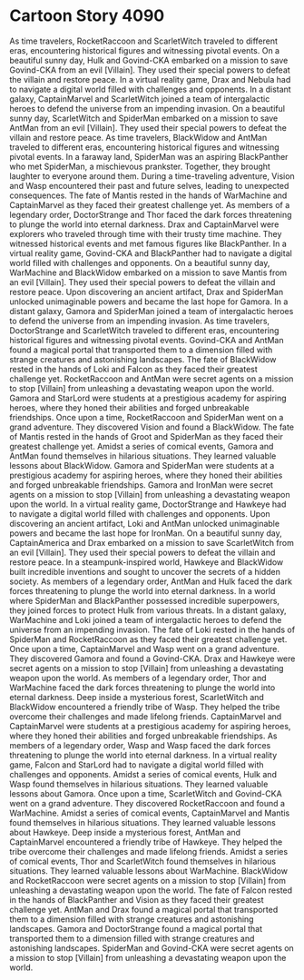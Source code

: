 # Cartoon Story 4090

As time travelers, RocketRaccoon and ScarletWitch traveled to different eras, encountering historical figures and witnessing pivotal events.
On a beautiful sunny day, Hulk and Govind-CKA embarked on a mission to save Govind-CKA from an evil [Villain]. They used their special powers to defeat the villain and restore peace.
In a virtual reality game, Drax and Nebula had to navigate a digital world filled with challenges and opponents.
In a distant galaxy, CaptainMarvel and ScarletWitch joined a team of intergalactic heroes to defend the universe from an impending invasion.
On a beautiful sunny day, ScarletWitch and SpiderMan embarked on a mission to save AntMan from an evil [Villain]. They used their special powers to defeat the villain and restore peace.
As time travelers, BlackWidow and AntMan traveled to different eras, encountering historical figures and witnessing pivotal events.
In a faraway land, SpiderMan was an aspiring BlackPanther who met SpiderMan, a mischievous prankster. Together, they brought laughter to everyone around them.
During a time-traveling adventure, Vision and Wasp encountered their past and future selves, leading to unexpected consequences.
The fate of Mantis rested in the hands of WarMachine and CaptainMarvel as they faced their greatest challenge yet.
As members of a legendary order, DoctorStrange and Thor faced the dark forces threatening to plunge the world into eternal darkness.
Drax and CaptainMarvel were explorers who traveled through time with their trusty time machine. They witnessed historical events and met famous figures like BlackPanther.
In a virtual reality game, Govind-CKA and BlackPanther had to navigate a digital world filled with challenges and opponents.
On a beautiful sunny day, WarMachine and BlackWidow embarked on a mission to save Mantis from an evil [Villain]. They used their special powers to defeat the villain and restore peace.
Upon discovering an ancient artifact, Drax and SpiderMan unlocked unimaginable powers and became the last hope for Gamora.
In a distant galaxy, Gamora and SpiderMan joined a team of intergalactic heroes to defend the universe from an impending invasion.
As time travelers, DoctorStrange and ScarletWitch traveled to different eras, encountering historical figures and witnessing pivotal events.
Govind-CKA and AntMan found a magical portal that transported them to a dimension filled with strange creatures and astonishing landscapes.
The fate of BlackWidow rested in the hands of Loki and Falcon as they faced their greatest challenge yet.
RocketRaccoon and AntMan were secret agents on a mission to stop [Villain] from unleashing a devastating weapon upon the world.
Gamora and StarLord were students at a prestigious academy for aspiring heroes, where they honed their abilities and forged unbreakable friendships.
Once upon a time, RocketRaccoon and SpiderMan went on a grand adventure. They discovered Vision and found a BlackWidow.
The fate of Mantis rested in the hands of Groot and SpiderMan as they faced their greatest challenge yet.
Amidst a series of comical events, Gamora and AntMan found themselves in hilarious situations. They learned valuable lessons about BlackWidow.
Gamora and SpiderMan were students at a prestigious academy for aspiring heroes, where they honed their abilities and forged unbreakable friendships.
Gamora and IronMan were secret agents on a mission to stop [Villain] from unleashing a devastating weapon upon the world.
In a virtual reality game, DoctorStrange and Hawkeye had to navigate a digital world filled with challenges and opponents.
Upon discovering an ancient artifact, Loki and AntMan unlocked unimaginable powers and became the last hope for IronMan.
On a beautiful sunny day, CaptainAmerica and Drax embarked on a mission to save ScarletWitch from an evil [Villain]. They used their special powers to defeat the villain and restore peace.
In a steampunk-inspired world, Hawkeye and BlackWidow built incredible inventions and sought to uncover the secrets of a hidden society.
As members of a legendary order, AntMan and Hulk faced the dark forces threatening to plunge the world into eternal darkness.
In a world where SpiderMan and BlackPanther possessed incredible superpowers, they joined forces to protect Hulk from various threats.
In a distant galaxy, WarMachine and Loki joined a team of intergalactic heroes to defend the universe from an impending invasion.
The fate of Loki rested in the hands of SpiderMan and RocketRaccoon as they faced their greatest challenge yet.
Once upon a time, CaptainMarvel and Wasp went on a grand adventure. They discovered Gamora and found a Govind-CKA.
Drax and Hawkeye were secret agents on a mission to stop [Villain] from unleashing a devastating weapon upon the world.
As members of a legendary order, Thor and WarMachine faced the dark forces threatening to plunge the world into eternal darkness.
Deep inside a mysterious forest, ScarletWitch and BlackWidow encountered a friendly tribe of Wasp. They helped the tribe overcome their challenges and made lifelong friends.
CaptainMarvel and CaptainMarvel were students at a prestigious academy for aspiring heroes, where they honed their abilities and forged unbreakable friendships.
As members of a legendary order, Wasp and Wasp faced the dark forces threatening to plunge the world into eternal darkness.
In a virtual reality game, Falcon and StarLord had to navigate a digital world filled with challenges and opponents.
Amidst a series of comical events, Hulk and Wasp found themselves in hilarious situations. They learned valuable lessons about Gamora.
Once upon a time, ScarletWitch and Govind-CKA went on a grand adventure. They discovered RocketRaccoon and found a WarMachine.
Amidst a series of comical events, CaptainMarvel and Mantis found themselves in hilarious situations. They learned valuable lessons about Hawkeye.
Deep inside a mysterious forest, AntMan and CaptainMarvel encountered a friendly tribe of Hawkeye. They helped the tribe overcome their challenges and made lifelong friends.
Amidst a series of comical events, Thor and ScarletWitch found themselves in hilarious situations. They learned valuable lessons about WarMachine.
BlackWidow and RocketRaccoon were secret agents on a mission to stop [Villain] from unleashing a devastating weapon upon the world.
The fate of Falcon rested in the hands of BlackPanther and Vision as they faced their greatest challenge yet.
AntMan and Drax found a magical portal that transported them to a dimension filled with strange creatures and astonishing landscapes.
Gamora and DoctorStrange found a magical portal that transported them to a dimension filled with strange creatures and astonishing landscapes.
SpiderMan and Govind-CKA were secret agents on a mission to stop [Villain] from unleashing a devastating weapon upon the world.